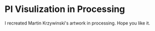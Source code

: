 # PI Visulization in Processing

I recreated Martin Krzywinski's artwork in processing. Hope you like it.
